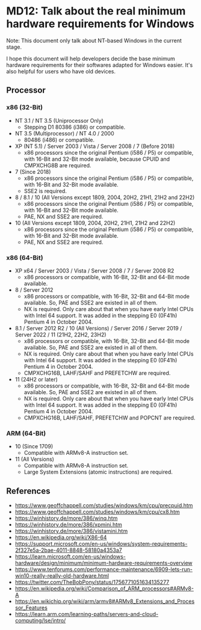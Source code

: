 ﻿# MD12: Talk about the real minimum hardware requirements for Windows

Note: This document only talk about NT-based Windows in the current stage.

I hope this document will help developers decide the base minimum hardware
requirements for their softwares adapted for Windows easier. It's also helpful
for users who have old devices.

## Processor

### x86 (32-Bit)

- NT 3.1 / NT 3.5 (Uniprocessor Only)
  - Stepping D1 80386 (i386) or compatible.
- NT 3.5 (Multiprocessor) / NT 4.0 / 2000
  - 80486 (i486) or compatible.
- XP (NT 5.1) / Server 2003 / Vista / Server 2008 / 7 (Before 2018)
  - x86 processors since the original Pentium (i586 / P5) or compatible, with 
    16-Bit and 32-Bit mode available, because CPUID and CMPXCHG8B are
    required.
- 7 (Since 2018)
  - x86 processors since the original Pentium (i586 / P5) or compatible, with 
    16-Bit and 32-Bit mode available.
  - SSE2 is required.
- 8 / 8.1 / 10 (All Versions except 1809, 2004, 20H2, 21H1, 21H2 and 22H2)
  - x86 processors since the original Pentium (i586 / P5) or compatible, with
    16-Bit and 32-Bit mode available.
  - PAE, NX and SSE2 are required.
- 10 (All Versions except 1809, 2004, 20H2, 21H1, 21H2 and 22H2)
  - x86 processors since the original Pentium (i586 / P5) or compatible, with
    16-Bit and 32-Bit mode available.
  - PAE, NX and SSE2 are required.

### x86 (64-Bit)

- XP x64 / Server 2003 / Vista / Server 2008 / 7 / Server 2008 R2
  - x86 processors or compatible, with 16-Bit, 32-Bit and 64-Bit mode available.
- 8 / Server 2012
  - x86 processors or compatible, with 16-Bit, 32-Bit and 64-Bit mode available.
    So, PAE and SSE2 are existed in all of them.
  - NX is required. Only care about that when you have early Intel CPUs with
    Intel 64 support. It was added in the stepping E0 (0F41h) Pentium 4 in
    October 2004.
- 8.1 / Server 2012 R2 / 10 (All Versions) / Server 2016 / Server 2019 / Server
  2022 / 11 (21H2, 22H2, 23H2) 
  - x86 processors or compatible, with 16-Bit, 32-Bit and 64-Bit mode available.
    So, PAE and SSE2 are existed in all of them.
  - NX is required. Only care about that when you have early Intel CPUs with
    Intel 64 support. It was added in the stepping E0 (0F41h) Pentium 4 in
    October 2004.
  - CMPXCHG16B, LAHF/SAHF and PREFETCHW are required.
- 11 (24H2 or later)
  - x86 processors or compatible, with 16-Bit, 32-Bit and 64-Bit mode available.
    So, PAE and SSE2 are existed in all of them.
  - NX is required. Only care about that when you have early Intel CPUs with
    Intel 64 support. It was added in the stepping E0 (0F41h) Pentium 4 in
    October 2004.
  - CMPXCHG16B, LAHF/SAHF, PREFETCHW and POPCNT are required.

### ARM (64-Bit)

- 10 (Since 1709)
  - Compatible with ARMv8-A instruction set.
- 11 (All Versions)
  - Compatible with ARMv8-A instruction set.
  - Large System Extensions (atomic instructions) are required.

## References

- https://www.geoffchappell.com/studies/windows/km/cpu/precpuid.htm
- https://www.geoffchappell.com/studies/windows/km/cpu/cx8.htm
- https://winhistory.de/more/386/winq.htm
- https://winhistory.de/more/386/xpmini.htm
- https://winhistory.de/more/386/vistamini.htm
- https://en.wikipedia.org/wiki/X86-64
- https://support.microsoft.com/en-us/windows/system-requirements-2f327e5a-2bae-4011-8848-58180a4353a7
- https://learn.microsoft.com/en-us/windows-hardware/design/minimum/minimum-hardware-requirements-overview
- https://www.tenforums.com/performance-maintenance/6909-lets-run-win10-really-really-old-hardware.html
- https://twitter.com/TheBobPony/status/1756771051634135277
- https://en.wikipedia.org/wiki/Comparison_of_ARM_processors#ARMv8-A
- https://en.wikichip.org/wiki/arm/armv8#ARMv8_Extensions_and_Processor_Features
- https://learn.arm.com/learning-paths/servers-and-cloud-computing/lse/intro/
